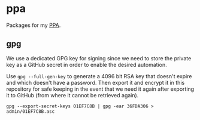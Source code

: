 # ppa

Packages for my
[PPA](https://launchpad.net/~mfinelli/+archive/ubuntu/supermario).

## gpg

We use a dedicated GPG key for signing since we need to store the private key
as a GitHub secret in order to enable the desired automation.

Use `gpg --full-gen-key` to generate a 4096 bit RSA key that doesn't expire and
which doesn't have a password. Then export it and encrypt it in this repository
for safe keeping in the event that we need it again after exporting it to
GitHub (from where it cannot be retrieved again).

```shell
gpg --export-secret-keys 01EF7C8B | gpg -ear 36FDA306 > admin/01EF7C8B.asc
```
